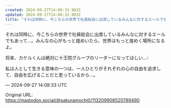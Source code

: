 ```yaml
---
created: 2024-09-27T14:08:33.903Z
updated: 2024-09-27T14:08:33.903Z
title: "それは同時に、今こちらの世界で社員総会に出席しているみんなに対するエールでもあっ[...]"
---
```


<p>それは同時に、今こちらの世界で社員総会に出席しているみんなに対するエールでもあって…。みんなの心がもっと煌めいたら、世界はもっと煌めく場所になるよ。</p><p>将来、カケルくんは絶対に十王院グループのリーダーになってほしい…💧</p><p>私は人として生きる意味の一つは、一人ひとりがそれぞれの心の自由を追求して、自由を広げることだと思っているから…。</p>

&mdash; 2024-09-27 14:08:33 UTC

Original URL: https://mastodon.social/@sakuramochi0/113209908520789490
